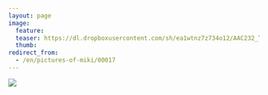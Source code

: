 ```yaml
---
layout: page
image:
  feature:
  teaser: https://dl.dropboxusercontent.com/sh/ea1wtnz7z734o12/AAC232_TzMYQXKH6HDU1V6xva/mikin-kuvat/2/IMG24078-245px.jpg
  thumb:
redirect_from:
  - /en/pictures-of-miki/00017
---
```


[![](https://dl.dropboxusercontent.com/sh/ea1wtnz7z734o12/AABD0fOOEZ_YALmf3selRze1a/mikin-kuvat/2/IMG24078-800px.jpg)](https://dl.dropboxusercontent.com/sh/ea1wtnz7z734o12/AABQUvsKVv2Tdkk_Jhv0MBPCa/mikin-kuvat/2/IMG24078.jpg)

